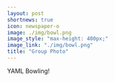 ```yaml
---
layout: post
shortnews: true
icon: newspaper-o
image: ./img/bowl.png
image_style: "max-height: 400px;"
image_link: "./img/bowl.png"
title: "Group Photo"
---
```


YAML Bowling! 
